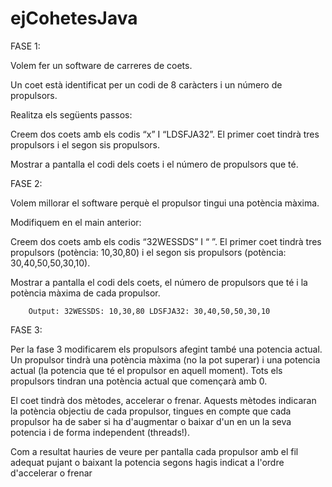 # ejCohetesJava

FASE 1:

Volem fer un software de carreres de coets. 

Un coet està identificat per un codi de 8 caràcters i un número de propulsors. 

Realitza els següents passos:

Creem dos coets amb els codis “x” I “LDSFJA32”. El primer coet tindrà tres propulsors i el segon sis propulsors.

Mostrar a pantalla el codi dels coets i el número de propulsors que té.


FASE 2:

Volem millorar el software perquè el propulsor tingui una potència màxima.

Modifiquem en el main anterior: 

Creem dos coets amb els codis “32WESSDS” I “     ”. El primer coet tindrà tres propulsors (potència: 10,30,80) i el segon sis propulsors (potència: 30,40,50,50,30,10). 

Mostrar a pantalla el codi dels coets, el número de propulsors que té i la potència màxima de cada propulsor. 

        Output: 32WESSDS: 10,30,80 LDSFJA32: 30,40,50,50,30,10


FASE 3:

Per la fase 3 modificarem els propulsors afegint també una potencia actual. Un propulsor tindrà una potència màxima (no la pot superar) i una potencia actual (la potencia que té el propulsor en aquell moment). Tots els propulsors tindran una potència actual que començarà amb 0. 

El coet tindrà dos mètodes, accelerar o frenar. Aquests mètodes indicaran la potència objectiu de cada propulsor, tingues en compte que cada propulsor ha de saber si ha d'augmentar o baixar d'un en un la seva potencia i de forma independent (threads!).

Com a resultat hauries de veure per pantalla cada propulsor amb el fil adequat pujant o baixant la potencia segons hagis indicat a l'ordre d'accelerar o frenar


